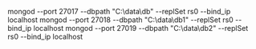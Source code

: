 mongod --port 27017 --dbpath "C:\data\db" --replSet rs0 --bind_ip localhost
mongod --port 27018 --dbpath "C:\data\db1" --replSet rs0 --bind_ip localhost
mongod --port 27019 --dbpath "C:\data\db2" --replSet rs0 --bind_ip localhost